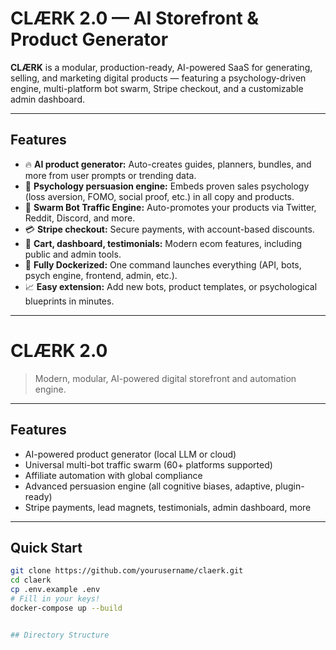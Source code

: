 # CLÆRK 2.0 — AI Storefront & Product Generator

**CLÆRK** is a modular, production-ready, AI-powered SaaS for generating, selling, and marketing digital products — featuring a psychology-driven engine, multi-platform bot swarm, Stripe checkout, and a customizable admin dashboard.

---

## Features

- 🔥 **AI product generator:** Auto-creates guides, planners, bundles, and more from user prompts or trending data.
- 🧠 **Psychology persuasion engine:** Embeds proven sales psychology (loss aversion, FOMO, social proof, etc.) in all copy and products.
- 🤖 **Swarm Bot Traffic Engine:** Auto-promotes your products via Twitter, Reddit, Discord, and more.
- 💳 **Stripe checkout:** Secure payments, with account-based discounts.
- 🛒 **Cart, dashboard, testimonials:** Modern ecom features, including public and admin tools.
- 🧩 **Fully Dockerized:** One command launches everything (API, bots, psych engine, frontend, admin, etc.).
- 📈 **Easy extension:** Add new bots, product templates, or psychological blueprints in minutes.

---
# CLÆRK 2.0

> Modern, modular, AI-powered digital storefront and automation engine.

---

## Features

- AI-powered product generator (local LLM or cloud)
- Universal multi-bot traffic swarm (60+ platforms supported)
- Affiliate automation with global compliance
- Advanced persuasion engine (all cognitive biases, adaptive, plugin-ready)
- Stripe payments, lead magnets, testimonials, admin dashboard, more

---

## Quick Start

```bash
git clone https://github.com/yourusername/claerk.git
cd claerk
cp .env.example .env
# Fill in your keys!
docker-compose up --build


## Directory Structure
